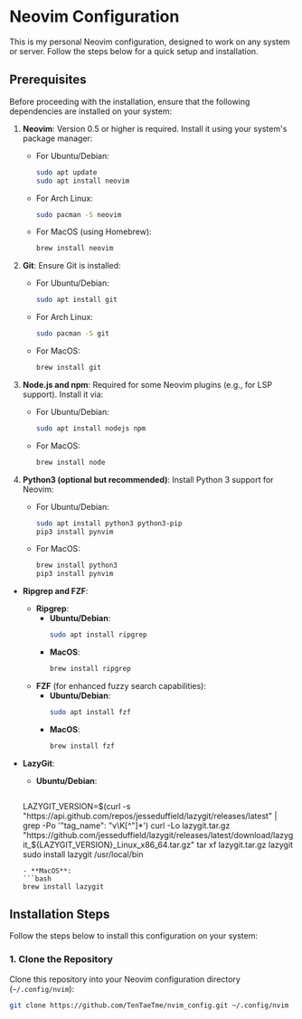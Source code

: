 # Neovim Configuration

This is my personal Neovim configuration, designed to work on any system or server. Follow the steps below for a quick setup and installation.

## Prerequisites

Before proceeding with the installation, ensure that the following dependencies are installed on your system:

1. **Neovim**: Version 0.5 or higher is required. Install it using your system's package manager:
   - For Ubuntu/Debian:
     ```bash
     sudo apt update
     sudo apt install neovim
     ```
   - For Arch Linux:
     ```bash
     sudo pacman -S neovim
     ```
   - For MacOS (using Homebrew):
     ```bash
     brew install neovim
     ```

2. **Git**: Ensure Git is installed:
   - For Ubuntu/Debian:
     ```bash
     sudo apt install git
     ```
   - For Arch Linux:
     ```bash
     sudo pacman -S git
     ```
   - For MacOS:
     ```bash
     brew install git
     ```

3. **Node.js and npm**: Required for some Neovim plugins (e.g., for LSP support). Install it via:
   - For Ubuntu/Debian:
     ```bash
     sudo apt install nodejs npm
     ```
   - For MacOS:
     ```bash
     brew install node
     ```

4. **Python3 (optional but recommended)**: Install Python 3 support for Neovim:
   - For Ubuntu/Debian:
     ```bash
     sudo apt install python3 python3-pip
     pip3 install pynvim
     ```
   - For MacOS:
     ```bash
     brew install python3
     pip3 install pynvim
     ```

- **Ripgrep and FZF**:
  - **Ripgrep**:
    - **Ubuntu/Debian**:
      ```bash
      sudo apt install ripgrep
      ```
    - **MacOS**:
      ```bash
      brew install ripgrep
      ```
  - **FZF** (for enhanced fuzzy search capabilities):
    - **Ubuntu/Debian**:
      ```bash
      sudo apt install fzf
      ```
    - **MacOS**:
      ```bash
      brew install fzf
      ```

- **LazyGit**:
  - **Ubuntu/Debian**:
    ```bash
  LAZYGIT_VERSION=$(curl -s "https://api.github.com/repos/jesseduffield/lazygit/releases/latest" | grep -Po '"tag_name": "v\K[^"]*')
  curl -Lo lazygit.tar.gz "https://github.com/jesseduffield/lazygit/releases/latest/download/lazygit_${LAZYGIT_VERSION}_Linux_x86_64.tar.gz"
  tar xf lazygit.tar.gz lazygit
  sudo install lazygit /usr/local/bin
    ```
  - **MacOS**:
    ```bash
    brew install lazygit
    ```

## Installation Steps

Follow the steps below to install this configuration on your system:

### 1. Clone the Repository

Clone this repository into your Neovim configuration directory (`~/.config/nvim`):

```bash
git clone https://github.com/TenTaeTme/nvim_config.git ~/.config/nvim
